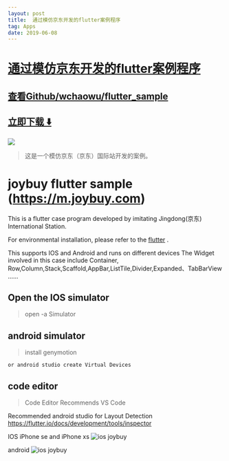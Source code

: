 ```yaml
---
layout: post
title:  通过模仿京东开发的flutter案例程序
tag: Apps
date: 2019-06-08
---
```


# [通过模仿京东开发的flutter案例程序 ](http://github.com/wchaowu/flutter_sample) 



## [查看Github/wchaowu/flutter_sample](http://github.com/wchaowu/flutter_sample)
## [立即下载 ️⬇️ ](https://codeload.github.com/wchaowu/flutter_sample/zip/master) 


 
![](https://flutterawesome.com/content/images/2019/02/imitating-Jingdong.jpg)
 
>
> 这是一个模仿京东（京东）国际站开发的案例。
>

 
# joybuy flutter sample (https://m.joybuy.com)

This is a flutter case program developed by imitating Jingdong(京东) International Station.

For environmental installation, please refer to the [flutter][1] .

This supports IOS and Android and runs on different devices
The Widget involved in this case
include Container, Row,Column,Stack,Scaffold,AppBar,ListTile,Divider,Expanded、TabBarView ……

## Open the IOS simulator

> open -a Simulator

## android simulator

> install genymotion

    or android studio create Virtual Devices

## code editor

> Code Editor Recommends VS Code

Recommended android studio for Layout Detection
https://flutter.io/docs/development/tools/inspector

IOS iPhone se and iPhone xs
![ios joybuy][2]

android
![ios joybuy][3]

[1]: https://flutter.io/docs/get-started/install
[2]: ./file/ios_joybuy.png
[3]: ./file/android_joybuy.png

